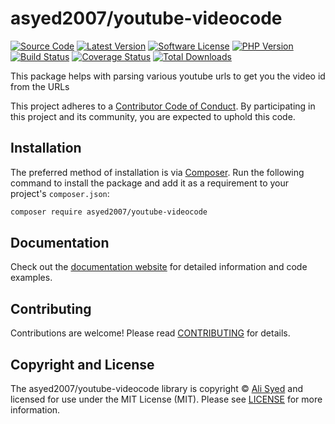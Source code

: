 # asyed2007/youtube-videocode

[![Source Code][badge-source]][source]
[![Latest Version][badge-release]][packagist]
[![Software License][badge-license]][license]
[![PHP Version][badge-php]][php]
[![Build Status][badge-build]][build]
[![Coverage Status][badge-coverage]][coverage]
[![Total Downloads][badge-downloads]][downloads]

This package helps with parsing various youtube urls to get you the video id from the URLs

This project adheres to a [Contributor Code of Conduct][conduct]. By
participating in this project and its community, you are expected to uphold this
code.


## Installation

The preferred method of installation is via [Composer][]. Run the following
command to install the package and add it as a requirement to your project's
`composer.json`:

```bash
composer require asyed2007/youtube-videocode
```


## Documentation

Check out the [documentation website][documentation] for detailed information
and code examples.


## Contributing

Contributions are welcome! Please read [CONTRIBUTING][] for details.


## Copyright and License

The asyed2007/youtube-videocode library is copyright © [Ali Syed](https://localhost)
and licensed for use under the MIT License (MIT). Please see [LICENSE][] for
more information.


[conduct]: https://github.com/asyed2007/youtube-videocode/blob/master/.github/CODE_OF_CONDUCT.md
[composer]: http://getcomposer.org/
[documentation]: https://asyed2007.github.io/youtube-videocode/
[contributing]: https://github.com/asyed2007/youtube-videocode/blob/master/.github/CONTRIBUTING.md

[badge-source]: http://img.shields.io/badge/source-asyed2007/youtube--videocode-blue.svg?style=flat-square
[badge-release]: https://img.shields.io/packagist/v/asyed2007/youtube-videocode.svg?style=flat-square&label=release
[badge-license]: https://img.shields.io/packagist/l/asyed2007/youtube-videocode.svg?style=flat-square
[badge-php]: https://img.shields.io/packagist/php-v/asyed2007/youtube-videocode.svg?style=flat-square
[badge-build]: https://img.shields.io/travis/asyed2007/youtube-videocode/master.svg?style=flat-square
[badge-coverage]: https://img.shields.io/coveralls/github/asyed2007/youtube-videocode/master.svg?style=flat-square
[badge-downloads]: https://img.shields.io/packagist/dt/asyed2007/youtube-videocode.svg?style=flat-square&colorB=mediumvioletred

[source]: https://github.com/asyed2007/youtube-videocode
[packagist]: https://packagist.org/packages/asyed2007/youtube-videocode
[license]: https://github.com/asyed2007/youtube-videocode/blob/master/LICENSE
[php]: https://php.net
[build]: https://travis-ci.org/asyed2007/youtube-videocode
[coverage]: https://coveralls.io/r/asyed2007/youtube-videocode?branch=master
[downloads]: https://packagist.org/packages/asyed2007/youtube-videocode
